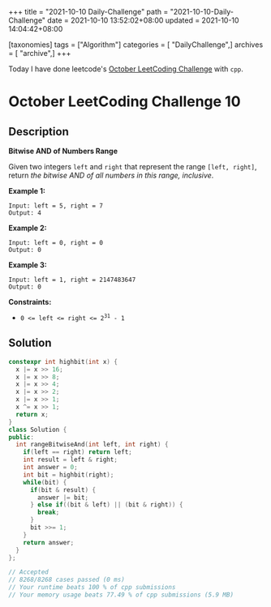+++
title = "2021-10-10 Daily-Challenge"
path = "2021-10-10-Daily-Challenge"
date = 2021-10-10 13:52:02+08:00
updated = 2021-10-10 14:04:42+08:00

[taxonomies]
tags = ["Algorithm"]
categories = [ "DailyChallenge",]
archives = [ "archive",]
+++

Today I have done leetcode's [October LeetCoding Challenge](https://leetcode.com/problems/bitwise-and-of-numbers-range/) with `cpp`.

<!-- more -->

# October LeetCoding Challenge 10

## Description

**Bitwise AND of Numbers Range**

Given two integers `left` and `right` that represent the range `[left, right]`, return *the bitwise AND of all numbers in this range, inclusive*.

 

**Example 1:**

```
Input: left = 5, right = 7
Output: 4
```

**Example 2:**

```
Input: left = 0, right = 0
Output: 0
```

**Example 3:**

```
Input: left = 1, right = 2147483647
Output: 0
```

 

**Constraints:**

<ul>
	<li><code>0 &lt;= left &lt;= right &lt;= 2<sup>31</sup> - 1</code></li>
</ul>

## Solution

``` cpp
constexpr int highbit(int x) {
  x |= x >> 16;
  x |= x >> 8;
  x |= x >> 4;
  x |= x >> 2;
  x |= x >> 1;
  x ^= x >> 1;
  return x;
}
class Solution {
public:
  int rangeBitwiseAnd(int left, int right) {
    if(left == right) return left;
    int result = left & right;
    int answer = 0;
    int bit = highbit(right);
    while(bit) {
      if(bit & result) {
        answer |= bit;
      } else if((bit & left) || (bit & right)) {
        break;
      }
      bit >>= 1;
    }
    return answer;
  }
};

// Accepted
// 8268/8268 cases passed (0 ms)
// Your runtime beats 100 % of cpp submissions
// Your memory usage beats 77.49 % of cpp submissions (5.9 MB)
```
